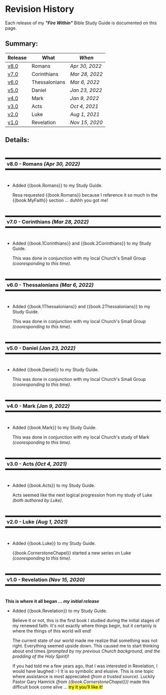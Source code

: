 # Revision History

Each release of my _**"Fire Within"**_ Bible Study Guide is documented
on this page.

<!-- 

*-----------------------------------------------
* Adorn bullets with following bolded prefix
*-----------------------------------------------

**Added**:      ... for new features
**Changed**:    ... for changes in existing functionality
**Deprecated**: ... for soon-to-be removed features
**Removed**:    ... for now removed features
**Fixed**:      ... for any bug fixes
**Enhanced**:   ... for enhancements
**Security**:   ... in case of vulnerabilities
**Docs**:       ... changes in documentation
**Review**:     ... requires review
**Internal**:   ... internal change NOT affecting user/client

-->


## Summary:

Release           | What                 | *When*
------------------|----------------------|------------------
[v8.0](#v8_0)     | Romans               | *Apr 30, 2022*
[v7.0](#v7_0)     | Corinthians          | *Mar 28, 2022*
[v6.0](#v6_0)     | Thessalonians        | *Mar 6, 2022*
[v5.0](#v5_0)     | Daniel               | *Jan 23, 2022*
[v4.0](#v4_0)     | Mark                 | *Jan 9, 2022*
[v3.0](#v3_0)     | Acts                 | *Oct 4, 2021*
[v2.0](#v2_0)     | Luke                 | *Aug 1, 2021*
[v1.0](#v1_0)     | Revelation           | *Nov 15, 2020*



## Details:

<!-- ************************************************************* -->
<br/>
<h3 id="v8_0" style="margin: 10px 0px; border-width: 5px 0px; padding: 5px; border-style: solid;">
  v8.0 - Romans <i>(Apr 30, 2022)</i>
</h3>
<br/>

- Added {{book.Romans}} to my Study Guide.

  Resa requested {{book.Romans}} because I reference it so much in the
  {{book.MyFaith}} section ... duhhh you got me!


<!-- ************************************************************* -->
<br/>
<h3 id="v7_0" style="margin: 10px 0px; border-width: 5px 0px; padding: 5px; border-style: solid;">
  v7.0 - Corinthians <i>(Mar 28, 2022)</i>
</h3>
<br/>

- Added {{book.1Corinthians}} and {{book.2Corinthians}} to my Study Guide.

  This was done in conjunction with my local Church's Small Group
  _(cooresponding to this time)_.


<!-- ************************************************************* -->
<br/>
<h3 id="v6_0" style="margin: 10px 0px; border-width: 5px 0px; padding: 5px; border-style: solid;">
  v6.0 - Thessalonians <i>(Mar 6, 2022)</i>
</h3>
<br/>

- Added {{book.1Thessalonians}} and {{book.2Thessalonians}} to my Study Guide.

  This was done in conjunction with my local Church's Small Group
  _(cooresponding to this time)_.



<!-- ************************************************************* -->
<br/>
<h3 id="v5_0" style="margin: 10px 0px; border-width: 5px 0px; padding: 5px; border-style: solid;">
  v5.0 - Daniel <i>(Jan 23, 2022)</i>
</h3>
<br/>

- Added {{book.Daniel}} to my Study Guide.

  This was done in conjunction with my local Church's Small Group
  _(cooresponding to this time)_.



<!-- ************************************************************* -->
<br/>
<h3 id="v4_0" style="margin: 10px 0px; border-width: 5px 0px; padding: 5px; border-style: solid;">
  v4.0 - Mark <i>(Jan 9, 2022)</i>
</h3>
<br/>

- Added {{book.Mark}} to my Study Guide.

  This was done in conjunction with my local Church's study of
  Mark _(cooresponding to this time)_.


<!-- ************************************************************* -->
<br/>
<h3 id="v3_0" style="margin: 10px 0px; border-width: 5px 0px; padding: 5px; border-style: solid;">
  v3.0 - Acts <i>(Oct 4, 2021)</i>
</h3>
<br/>

- Added {{book.Acts}} to my Study Guide.

  Acts seemed like the next logical progression from my study of Luke
  _(both authored by Luke)_.



<!-- ************************************************************* -->
<br/>
<h3 id="v2_0" style="margin: 10px 0px; border-width: 5px 0px; padding: 5px; border-style: solid;">
  v2.0 - Luke <i>(Aug 1, 2021)</i>
</h3>
<br/>

- Added {{book.Luke}} to my Study Guide.

  {{book.CornerstoneChapel}} started a new series on Luke
  _(cooresponding to this time)_.



<!-- ************************************************************* -->
<br/>
<h3 id="v1_0" style="margin: 10px 0px; border-width: 5px 0px; padding: 5px; border-style: solid;">
  v1.0 - Revelation <i>(Nov 15, 2020)</i>
</h3>
<br/>

**This is where it all began ... _my initial release_**

- Added {{book.Revelation}} to my Study Guide.

  Believe it or not, this is the first book I studied during the
  initial stages of my renewed faith.  It's not exactly where things
  begin, but it certainly is where the things of this world will end!
  
  The current state of our world made me realize that something was
  not right.  Everything seemed upside down.  This caused me to start
  thinking about end times _(prompted by my previous Church
  background, and the prodding of the Holy Spirit)_!
  
  If you had told me a few years ago, that I was interested in
  Revelation, I would have laughed :-) It is so symbolic and elusive.
  This is one topic where assistance is most appreciated _(from a
  trusted source)_.  Luckily Pastor Gary Hamrick _(from
  {{book.CornerstoneChapel}})_ made this difficult book come alive
  ... <mark>try it you'll like it</mark>!

